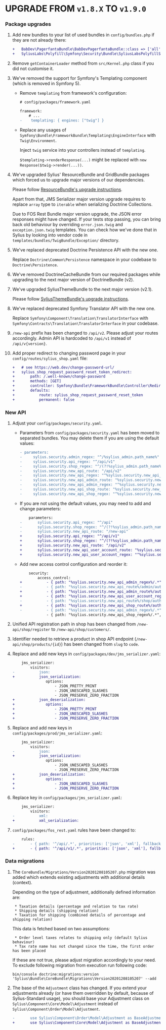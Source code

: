 # UPGRADE FROM `v1.8.X` TO `v1.9.0`

### Package upgrades

1. Add new bundles to your list of used bundles in `config/bundles.php` if they are not already there:

    ```diff
    +   BabDev\PagerfantaBundle\BabDevPagerfantaBundle::class => ['all' => true],
    +   SyliusLabs\Polyfill\Symfony\Security\Bundle\SyliusLabsPolyfillSymfonySecurityBundle::class => ['all' => true],

1. Remove `getContainerLoader` method from `src/Kernel.php` class if you did not customise it.

1. We've removed the support for Symfony's Templating component (which is removed in Symfony 5). 

    * Remove `templating` from framework's configuration:
        
        ```diff
        # config/packages/framework.yaml
       
        framework:
            # ...
        -    templating: { engines: ["twig"] }
        ```
      
    * Replace any usages of `Symfony\Bundle\FrameworkBundle\Templating\EngineInterface` with `Twig\Environment`.
   
        Inject `twig` service into your controllers instead of `templating`.
      
        `$templating->renderResponse(...)` might be replaced with `new Response($twig->render(...))`.
    
1. We've upgraded Sylius' ResourceBundle and GridBundle packages which forced us to upgrade major versions of our dependencies.
   
    Please follow [ResourceBundle's upgrade instructions](https://github.com/Sylius/SyliusResourceBundle/blob/master/UPGRADE.md#from-16x-to-17x).
   
    Apart from that, JMS Serializer major version upgrade requires to replace `array` type to `iterable` when serializing Doctrine Collections.

    Due to FOS Rest Bundle major version upgrade, the JSON error responses might have changed. If your tests stop passing,
    you can bring back old behaviour by overriding `error.json.twig` and `exception.json.twig` templates. You can check
    how we've done that in Sylius by looking into vendor code in `templates/bundles/TwigBundle/Exception/` directory. 
   
1. We've replaced deprecated Doctrine Persistence API with the new one.
   
    Replace `Doctrine\Common\Persistence` namespace in your codebase to `Doctrine\Persistence`.
   
1. We've removed DoctrineCacheBundle from our required packages while upgrading to the next major version of DoctrineBundle (v2).
   
1. We've upgraded SyliusThemeBundle to the next major version (v2.1).
   
    Please follow [SyliusThemeBundle's upgrade instructions](https://github.com/Sylius/SyliusThemeBundle/blob/master/UPGRADE.md).
   
1. We've replaced deprecated Symfony Translator API with the new one.
   
    Replace `Symfony\Component\Translation\TranslatorInterface` with `Symfony\Contracts\Translation\TranslatorInterface` in your codebase.

1. `/new-api` prefix has been changed to `/api/v2`. Please adjust your routes accordingly.
   Admin API is hardcoded to `/api/v1` instead of `/api/v{version}`.

1. Add proper redirect to changing password page in your `config/routes/sylius_shop.yaml` file:

    ```diff
    +   # see https://web.dev/change-password-url/
    +   sylius_shop_request_password_reset_token_redirect:
    +       path: /.well-known/change-password
    +       methods: [GET]
    +       controller: Symfony\Bundle\FrameworkBundle\Controller\RedirectController::redirectAction
    +       defaults:
    +           route: sylius_shop_request_password_reset_token
    +           permanent: false
    ```

### New API

1. Adjust your `config/packages/security.yaml`.

    * Parameters from `config/packages/security.yaml` has been moved to separated bundles. 
    You may delete them if you are using the default values:
      
        ```diff
        - parameters:
        -     sylius.security.admin_regex: "^/%sylius_admin.path_name%"
        -     sylius.security.api_regex: "^/api/v1"
        -     sylius.security.shop_regex: "^/(?!%sylius_admin.path_name%|api/.*|api$|media/.*)[^/]++"
        -     sylius.security.new_api_route: "/api/v2"
        -     sylius.security.new_api_regex: "^%sylius.security.new_api_route%"
        -     sylius.security.new_api_admin_route: "%sylius.security.new_api_route%/admin"
        -     sylius.security.new_api_admin_regex: "^%sylius.security.new_api_admin_route%"
        -     sylius.security.new_api_shop_route: "%sylius.security.new_api_route%/shop"
        -     sylius.security.new_api_shop_regex: "^%sylius.security.new_api_shop_route%"
        ```

    * If you are not using the default values, you may need to add and change parameters:
    
        ```diff
            parameters:
        -       sylius.security.api_regex: "^/api"
        -       sylius.security.shop_regex: "^/(?!%sylius_admin.path_name%|new-api|api/.*|api$|media/.*)[^/]++"
        -       sylius.security.new_api_route: "/new-api"
        +       sylius.security.api_regex: "^/api/v1"
        +       sylius.security.shop_regex: "^/(?!%sylius_admin.path_name%|api/.*|api$|media/.*)[^/]++"
        +       sylius.security.new_api_route: "/api/v2"
        +       sylius.security.new_api_user_account_route: "%sylius.security.new_api_shop_route%/account"
        +       sylius.security.new_api_user_account_regex: "^%sylius.security.new_api_user_account_route%"
        ```
    
    * Add new access control configuration and reorder it:
    
        ```diff
            security:
                access_control:
        +           - { path: "%sylius.security.new_api_admin_regex%/.*", role: ROLE_API_ACCESS }
        -           - { path: "%sylius.security.new_api_route%/admin/authentication-token", role: IS_AUTHENTICATED_ANONYMOUSLY }
        +           - { path: "%sylius.security.new_api_admin_route%/authentication-token", role: IS_AUTHENTICATED_ANONYMOUSLY }
        +           - { path: "%sylius.security.new_api_user_account_regex%/.*", role: ROLE_USER }
        -           - { path: "%sylius.security.new_api_route%/shop/authentication-token", role: IS_AUTHENTICATED_ANONYMOUSLY }
        +           - { path: "%sylius.security.new_api_shop_route%/authentication-token", role: IS_AUTHENTICATED_ANONYMOUSLY }
        -           - { path: "%sylius.security.new_api_admin_regex%/.*", role: ROLE_API_ACCESS }
                    - { path: "%sylius.security.new_api_shop_regex%/.*", role: IS_AUTHENTICATED_ANONYMOUSLY }
        ```

1. Unified API registration path in shop has been changed from `/new-api/shop/register` to `/new-api/shop/customers/`. 
 
1. Identifier needed to retrieve a product in shop API endpoint (`/new-api/shop/products/{id}`) has been changed from `slug` to `code`. 

1. Replace and add new keys in `config/packages/dev/jms_serializer.yaml`:

    ```diff
        jms_serializer:
            visitors:
    -           json:
    +           json_serialization:
                   options:
                       - JSON_PRETTY_PRINT
                       - JSON_UNESCAPED_SLASHES
                       - JSON_PRESERVE_ZERO_FRACTION
    +           json_deserialization:
    +              options:
    +                  - JSON_PRETTY_PRINT
    +                  - JSON_UNESCAPED_SLASHES
    +                  - JSON_PRESERVE_ZERO_FRACTION
    ```

1. Replace and add new keys in `config/packages/prod/jms_serializer.yaml`:

    ```diff
        jms_serializer:
            visitors:
    -           json:
    +           json_serialization:
                   options:
                       - JSON_UNESCAPED_SLASHES
                       - JSON_PRESERVE_ZERO_FRACTION
    +           json_deserialization:
    +              options:
    +                  - JSON_UNESCAPED_SLASHES
    +                  - JSON_PRESERVE_ZERO_FRACTION
    ```
   
1. Replace key in `config/packages/jms_serializer.yaml`:
   
   ```diff
       jms_serializer:
           visitors:
   -           xml:
   +           xml_serialization:
   ```

1. `config/packages/fos_rest.yaml` rules have been changed to:

    ```diff
        rules:
    -       - { path: '^/api/.*', priorities: ['json', 'xml'], fallback_format: json, prefer_extension: true }
    +       - { path: '^/api/v1/.*', priorities: ['json', 'xml'], fallback_format: json, prefer_extension: true }
    ```

### Data migrations

1. The `CoreBundle/Migrations/Version20201208105207.php` migration was added which extends existing adjustments with additional details (context). 
   
    Depending on the type of adjustment, additionally defined information are:
    
        * Taxation details (percentage and relation to tax rate)
        * Shipping details (shipping relation)
        * Taxation for shipping (combined details of percentage and shipping relation)
 
    This data is fetched based on two assumptions:
   
        * Order level taxes relates to shipping only (default Sylius behaviour)
        * Tax rate name has not changed since the time, the first order has been placed
 
    If these are not true, please adjust migration accordingly to your need. To exclude following migration from execution run following code: 
    
    ```
    bin/console doctrine:migrations:version 'Sylius\Bundle\CoreBundle\Migrations\Version20201208105207' --add
    ```

1. The base of the `Adjustment` class has changed. If you extend your adjustments already (or have them overridden 
by default, because of Sylius-Standard usage), you should base your Adjustment class 
on `Sylius\Component\Core\Model\Adjustment` instead of `Sylius\Component\Order\Model\Adjustment`.

    ```diff
    -       use Sylius\Component\Order\Model\Adjustment as BaseAdjustment;
    +       use Sylius\Component\Core\Model\Adjustment as BaseAdjustment;
    ```
